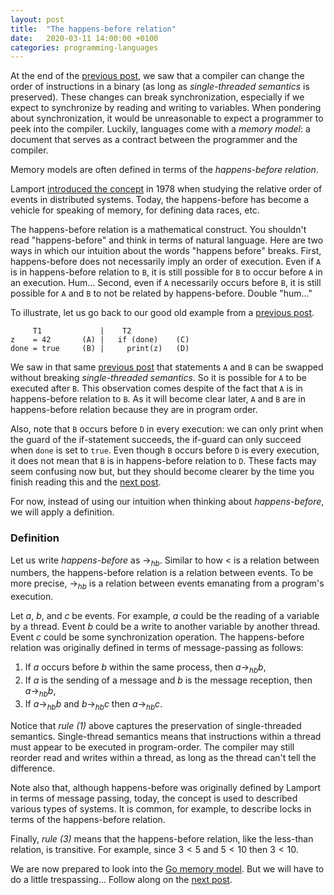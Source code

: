 ```yaml
---
layout: post
title:  "The happens-before relation"
date:   2020-03-11 14:00:00 +0100
categories: programming-languages
---
```

<script type="text/x-mathjax-config">
MathJax.Hub.Config({
  tex2jax: {
    inlineMath: [['$','$'], ['\\(','\\)']],
    processEscapes: true
  }
});
</script>
<script src="https://cdnjs.cloudflare.com/ajax/libs/mathjax/2.7.0/MathJax.js?config=TeX-AMS-MML_HTMLorMML" type="text/javascript"></script>

At the end of the [previous post][mmp2], we saw that a compiler can change the order of instructions in a binary (as long as *single-threaded semantics* is preserved).  These changes can break synchronization, especially if we expect to synchronize by reading and writing to variables.
When pondering about synchronization, it would be unreasonable to expect a programmer to peek into the compiler.  Luckily, languages come with a *memory model*: a document that serves as a contract between the programmer and the compiler.

Memory models are often defined in terms of the *happens-before relation*.
<!--more-->
Lamport [introduced the concept][lamport78] in 1978 when studying the relative order of events in distributed systems.  Today, the happens-before has become a vehicle for speaking of memory, for defining data races, etc.

The happens-before relation is a mathematical construct.  You shouldn't read "happens-before" and think in terms of natural language.  Here are two ways in which our intuition about the words "happens before" breaks.  First, happens-before does not necessarily imply an order of execution.  Even if `A` is in happens-before relation to `B`, it is still possible for `B` to occur before `A` in an execution.  Hum...    Second, even if `A` necessarily occurs before `B`, it is still possible for `A` and `B` to not be related by happens-before.  Double "hum..."

To illustrate, let us go back to our good old example from a [previous post][mmp1].

```
     T1             |    T2
z    = 42       (A) |   if (done)    (C)
done = true     (B) |     print(z)   (D)
```

We saw in that same [previous post][mmp1] that statements `A` and `B` can be swapped without breaking *single-threaded semantics*.  So it is possible for `A` to be executed after `B`.   This observation comes despite of the fact that `A` is in happens-before relation to `B`.  As it will become clear later, `A` and `B` are in happens-before relation because they are in program order.

Also, note that `B` occurs before `D` in every execution: we can only print when the guard of the if-statement succeeds, the if-guard can only succeed when `done` is set to `true`.  Even though `B` occurs before `D` is every execution, it does not mean that `B` is in happens-before relation to `D`.  These facts may seem confusing now but, but they should become clearer by the time you finish reading this and the [next post][mmgo].

For now, instead of using our intuition when thinking about *happens-before*, we will apply a definition.


### Definition

Let us write *happens-before* as $\rightarrow_{hb}$.  Similar to how $<$ is a relation between numbers, the happens-before relation is a relation between events. To be more precise, $\rightarrow_{hb}$ is a relation between events emanating from a program's execution.

Let $a$, $b$, and $c$ be events.  For example, $a$ could be the reading of a variable by a thread.  Event $b$ could be a write to another variable by another thread.  Event $c$ could be some synchronization operation.  The happens-before relation was originally defined in terms of message-passing as follows:

1. If $a$ occurs before $b$ within the same process, then $a \rightarrow_{hb} b$,
2. If $a$ is the sending of a message and $b$ is the message reception, then $a \rightarrow_{hb} b$,
3. If $a \rightarrow_{hb} b$ and $b \rightarrow_{hb} c$ then $a \rightarrow_{hb} c$.

Notice that *rule (1)* above captures the preservation of single-threaded semantics.  Single-thread semantics means that instructions within a thread must appear to be executed in program-order.  The compiler may still reorder read and writes within a thread, as long as the thread can't tell the difference.

Note also that, although happens-before was originally defined by Lamport in terms of message passing, today, the concept is used to described various types of systems.  It is common, for example, to describe locks in terms of the happens-before relation.

Finally, *rule (3)* means that the happens-before relation, like the less-than relation, is transitive.  For example, since $3 < 5$ and $5 < 10$ then $3 < 10$.

We are now prepared to look into the [Go memory model][gomm].  But we will have to do a little trespassing... Follow along on the [next post][mmgo].


[mmp1]: /programming-languages/2020/03/05/memory-models.html
[mmp2]: /programming-languages/2020/03/06/weak-memory-models.html
[mmgo]: /programming-languages/2020/03/12/gomm.html
[gomm]: https://golang.org/ref/mem
[lamport78]: https://dl.acm.org/doi/abs/10.1145/3335772.3335934
